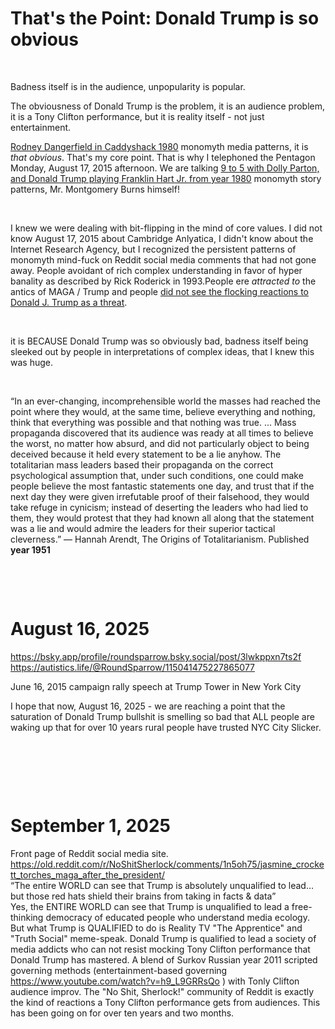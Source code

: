 # That's the Point: Donald Trump is so obvious

&nbsp;

Badness itself is in the audience, unpopularity is popular.

The obviousness of Donald Trump is the problem, it is an audience problem, it is a Tony Clifton performance, but it is reality itself - not just entertainment.

[Rodney Dangerfield in Caddyshack 1980](https://www.youtube.com/watch?v=UGkyFs_SkIk) monomyth media patterns, it is *that obvious*. That's my core point. That is why I telephoned the Pentagon Monday, August 17, 2015 afternoon. We are talking [9 to 5 with Dolly Parton, and Donald Trump playing Franklin Hart Jr. from year 1980](https://www.youtube.com/watch?v=tqwmyq9XGVU) monomyth story patterns, Mr. Montgomery Burns himself!

&nbsp;

I knew we were dealing with bit-flipping in the mind of core values. I did not know August 17, 2015 about Cambridge Anlyatica, I didn't know about the Internet Research Agency, but I recognized the persistent patterns of monomyth mind-fuck on Reddit social media comments that had not gone away. People avoidant of rich complex understanding in favor of hyper banality as described by Rick Roderick in 1993.People ere *attracted to* the antics of MAGA / Trump and people [did not see the flocking reactions to Donald J. Trump as a threat](https://www.youtube.com/watch?v=09maaUaRT4M).

&nbsp;

it is BECAUSE Donald Trump was so obviously bad, badness itself being sleeked out by people in interpretations of complex ideas, that I knew this was huge.

&nbsp;

“In an ever-changing, incomprehensible world the masses had reached the point where they would, at the same time, believe everything and nothing, think that everything was possible and that nothing was true. ... Mass propaganda discovered that its audience was ready at all times to believe the worst, no matter how absurd, and did not particularly object to being deceived because it held every statement to be a lie anyhow. The totalitarian mass leaders based their propaganda on the correct psychological assumption that, under such conditions, one could make people believe the most fantastic statements one day, and trust that if the next day they were given irrefutable proof of their falsehood, they would take refuge in cynicism; instead of deserting the leaders who had lied to them, they would protest that they had known all along that the statement was a lie and would admire the leaders for their superior tactical cleverness.”
― Hannah Arendt, The Origins of Totalitarianism. Published **year 1951**

&nbsp;

&nbsp;

# August 16, 2025

https://bsky.app/profile/roundsparrow.bsky.social/post/3lwkppxn7ts2f    
https://autistics.life/@RoundSparrow/115041475227865077    

June 16, 2015 campaign rally speech at Trump Tower in New York City

I hope that now, August 16, 2025 - we are reaching a point that the saturation of Donald Trump bullshit is smelling so bad that ALL people are waking up that for over 10 years rural people have trusted NYC City Slicker.

&nbsp;

&nbsp;

&nbsp;

# September 1, 2025

Front page of Reddit social media site.    
https://old.reddit.com/r/NoShitSherlock/comments/1n5oh75/jasmine_crockett_torches_maga_after_the_president/     
“The entire WORLD can see that Trump is absolutely unqualified to lead… but those red hats shield their brains from taking in facts & data”    
Yes, the ENTIRE WORLD can see that Trump is unqualified to lead a free-thinking democracy of educated people who understand media ecology. But what Trump is QUALIFIED to do is Reality TV "The Apprentice" and "Truth Social" meme-speak. Donald Trump is qualified to lead a society of media addicts who can not resist mocking Tony Clifton performance that Donald Trump has mastered. A blend of Surkov Russian year 2011 scripted governing methods (entertainment-based governing https://www.youtube.com/watch?v=h9_L9GRRsQo ) with Tonly Clifton audience improv. The "No Shit, Sherlock!" community of Reddit is exactly the kind of reactions a Tony Clifton performance gets from audiences. This has been going on for over ten years and two months.    


